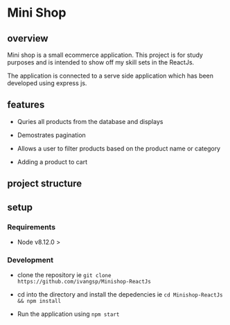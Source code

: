 # Mini Shop

## overview

Mini shop is a small ecommerce application. This project is for study purposes and is intended to show off my skill sets in the ReactJs.

The application is connected to a serve side application which has been developed using express js.

## features

- Quries all products from the database and displays

- Demostrates pagination

- Allows a user to filter products based on the product name or category

- Adding a product to cart

## project structure


## setup

### Requirements

- Node v8.12.0 >

### Development

- clone the repository ie `git clone https://github.com/ivangsp/Minishop-ReactJs`

- cd into the directory and install the depedencies ie `cd Minishop-ReactJs && npm install`

- Run the application using `npm start`